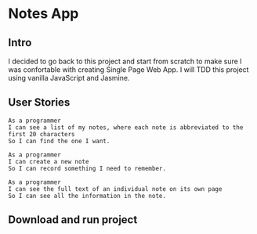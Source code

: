 # Notes App

## Intro

I decided to go back to this project and start from scratch to make sure I was confortable with creating Single Page Web App.
I will TDD this project using vanilla JavaScript and Jasmine.

## User Stories

```
As a programmer
I can see a list of my notes, where each note is abbreviated to the first 20 characters
So I can find the one I want.

As a programmer
I can create a new note
So I can record something I need to remember.

As a programmer
I can see the full text of an individual note on its own page
So I can see all the information in the note.

```

## Download and run project
